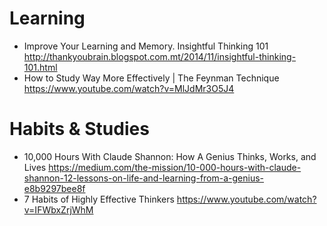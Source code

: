 # Learning

* Improve Your Learning and Memory. Insightful Thinking 101
  http://thankyoubrain.blogspot.com.mt/2014/11/insightful-thinking-101.html
* How to Study Way More Effectively | The Feynman Technique
  https://www.youtube.com/watch?v=MlJdMr3O5J4

# Habits & Studies

* 10,000 Hours With Claude Shannon: How A Genius Thinks, Works, and Lives
  https://medium.com/the-mission/10-000-hours-with-claude-shannon-12-lessons-on-life-and-learning-from-a-genius-e8b9297bee8f
* 7 Habits of Highly Effective Thinkers
  https://www.youtube.com/watch?v=IFWbxZrjWhM
